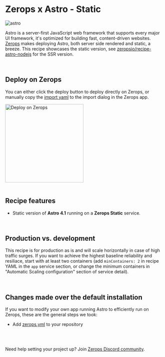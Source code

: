 # Zerops x Astro - Static

![astro](https://github.com/zeropsio/recipe-shared-assets/blob/main/covers/cover-astro.png)

Astro is a server-first JavaScript web framework that supports every major UI framework, it's optimized for building fast, content-driven websites. [Zerops](https://zerops.io) makes deploying Astro, both server side rendered and static, a breeze. This recipe showcases the static version, see [zeropsio/recipe-astro-nodejs](https://github.com/zeropsio/recipe-astro-nodejs) for the SSR version.

<br/>

## Deploy on Zerops

You can either click the deploy button to deploy directly on Zerops, or manually copy the [import yaml](https://github.com/zeropsio/recipe-astro-static/blob/main/zerops-project-import.yml) to the import dialog in the Zerops app.

<a href="https://app.zerops.io/recipe/astro-static">
    <img width="250" alt="Deploy on Zerops" src="https://github.com/zeropsio/recipe-shared-assets/blob/main/deploy-button/deploy-button.png">
</a>

<br/>
<br/>

## Recipe features
- Static version of **Astro 4.1** running on a **Zerops Static** service.

<br/>

## Production vs. development
This recipe is for production as is and will scale horizontally in case of high traffic surges. If you want to achieve the highest baseline reliability and resiliace, start with at least two containers (add `minContainers: 2` in recipe YAML in the `app` service section, or change the minimum containers in "Automatic Scaling configuration" section of service detail).

<br/>

## Changes made over the default installation
If you want to modify your own app running Astro to efficiently run on Zerops, these are the general steps we took:

- Add [zerops.yml](https://github.com/zeropsio/recipe-astro-static/blob/main/zerops.yml) to your repository

<br/>
<br/>

Need help setting your project up? Join [Zerops Discord community](https://discord.com/invite/WDvCZ54).
